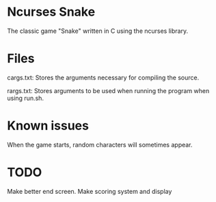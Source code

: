 # Ncurses Snake

The classic game "Snake" written in C using the ncurses library.


# Files

cargs.txt: Stores the arguments necessary for compiling the source.

rargs.txt: Stores arguments to be used when running the program when using run.sh.

# Known issues

When the game starts, random characters will sometimes appear.

# TODO

Make better end screen.
Make scoring system and display
